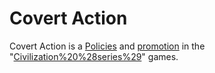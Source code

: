 # Covert Action

Covert Action is a [Policies](policy) and [promotion](promotion) in the "[Civilization%20%28series%29](Civilization)" games.